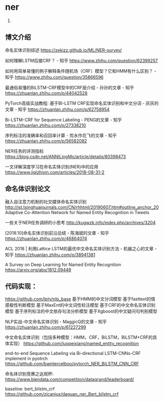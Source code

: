 # ner
1. 



## 博文介绍
命名实体识别综述  https://zekizz.github.io/ML/NER-survey/

如何理解LSTM后接CRF？ - 知乎
https://www.zhihu.com/question/62399257

如何用简单易懂的例子解释条件随机场（CRF）模型？它和HMM有什么区别？ - 知乎
https://www.zhihu.com/question/35866596

最通俗易懂的BiLSTM-CRF模型中的CRF层介绍 - 孙孙的文章 - 知乎
https://zhuanlan.zhihu.com/p/44042528

PyTorch高级实战教程: 基于BI-LSTM CRF实现命名实体识别和中文分词 - 灰灰的文章 - 知乎
https://zhuanlan.zhihu.com/p/62758954

Bi-LSTM-CRF for Sequence Labeling - PENG的文章 - 知乎
https://zhuanlan.zhihu.com/p/27338210


序列标注的准确率和召回率计算 - 剪水作花飞的文章 - 知乎
https://zhuanlan.zhihu.com/p/56582082

NER任务的评测指标 https://blog.csdn.net/ANNILingMo/article/details/80398473

一文详解深度学习在命名实体识别(NER)中的应用
https://www.jiqizhixin.com/articles/2018-08-31-2




## 命名体识别论文

融入自注意力机制的社交媒体命名实体识别  http://jst.tsinghuajournals.com/CN/rhhtml/20190607.htm#outline_anchor_20
Adaptive Co-Attention Network for Named Entity Recognition in Tweets

一些关于NER任务调研的小思考  http://kugwzk.info/index.php/archives/3204
  
[2018.10]命名实体识别前沿总结 - 陈海斌的文章 - 知乎
https://zhuanlan.zhihu.com/p/46864074

ACL 2018 | 利用Lattice LSTM的最优中文命名实体识别方法 - 机器之心的文章 - 知乎
https://zhuanlan.zhihu.com/p/38941381



A Survey on Deep Learning for Named Entity Recognition  https://arxiv.org/abs/1812.09449



## 代码实现：

https://github.com/lpty/nlp_base 
基于HMM的中文分词模型
基于fasttext的情感极性判断模型
基于MaxEnt的中文词性标注模型
基于CRF的中文命名实体识别模型
基于序列标注的中文依存句法分析模型
基于Xgboost的中文疑问句判别模型


NLP实战-中文命名实体识别 - MaggicQ的文章 - 知乎
https://zhuanlan.zhihu.com/p/61227299

中文命名实体识别（包括多种模型：HMM，CRF，BiLSTM，BiLSTM+CRF的具体实现） https://github.com/luopeixiang/named_entity_recognition 

end-to-end Sequence Labeling via Bi-directional LSTM-CNNs-CRF implement in pyotrch
https://github.com/bamtercelboo/pytorch_NER_BiLSTM_CNN_CRF


命名体识别竞赛之达观杯:
https://www.biendata.com/competition/datagrand/leaderboard/


baseline: bert_bilstm_crf https://github.com/zjcanjux/daguan_ner_Bert_bilstm_crf



